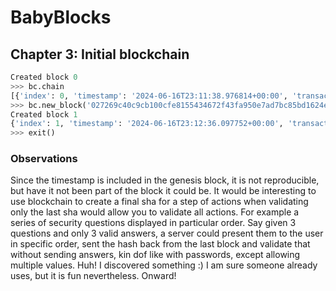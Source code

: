 # BabyBlocks

## Chapter 3: Initial blockchain

```python
Created block 0
>>> bc.chain
[{'index': 0, 'timestamp': '2024-06-16T23:11:38.976814+00:00', 'transactions': [], 'previous_hash': None, 'hash': '027269c40c9cb100cfe8155434672f43fa950e7ad7bc85bd1624e376e69066f8'}]
>>> bc.new_block('027269c40c9cb100cfe8155434672f43fa950e7ad7bc85bd1624e376e69066f8')
Created block 1
{'index': 1, 'timestamp': '2024-06-16T23:12:36.097752+00:00', 'transactions': [], 'previous_hash': '027269c40c9cb100cfe8155434672f43fa950e7ad7bc85bd1624e376e69066f8', 'hash': '9a89f4066e60afb8877a880f331f02c3722abc3116c2f359b36acc6d9bd46096'}
>>> exit()
```

### Observations

Since the timestamp is included in the genesis block, it is not reproducible, but have it not been part of the block it could be. It would be interesting to use blockchain to create a final sha for a step of actions when validating only the last sha would allow you to validate all actions. For example a series of security questions displayed in particular order. Say given 3 questions and only 3 valid answers, a server could present them to the user in specific order, sent the hash back from the last block and validate that without sending answers, kin dof like with passwords, except allowing multiple values. Huh! I discovered something :) I am sure someone already uses, but it is fun nevertheless. Onward!  